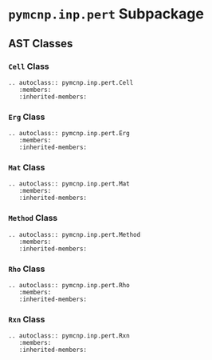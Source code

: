 # `pymcnp.inp.pert` Subpackage

## AST Classes

### `Cell` Class

```{eval-rst}
.. autoclass:: pymcnp.inp.pert.Cell
   :members:
   :inherited-members:
```

### `Erg` Class

```{eval-rst}
.. autoclass:: pymcnp.inp.pert.Erg
   :members:
   :inherited-members:
```

### `Mat` Class

```{eval-rst}
.. autoclass:: pymcnp.inp.pert.Mat
   :members:
   :inherited-members:
```

### `Method` Class

```{eval-rst}
.. autoclass:: pymcnp.inp.pert.Method
   :members:
   :inherited-members:
```

### `Rho` Class

```{eval-rst}
.. autoclass:: pymcnp.inp.pert.Rho
   :members:
   :inherited-members:
```

### `Rxn` Class

```{eval-rst}
.. autoclass:: pymcnp.inp.pert.Rxn
   :members:
   :inherited-members:
```
